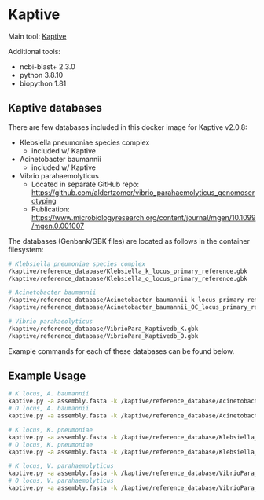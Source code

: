 # Kaptive

Main tool: [Kaptive](https://github.com/klebgenomics/Kaptive)

Additional tools:

- ncbi-blast+ 2.3.0
- python 3.8.10
- biopython 1.81

## Kaptive databases

There are few databases included in this docker image for Kaptive v2.0.8:

- Klebsiella pneumoniae species complex
  - included w/ Kaptive
- Acinetobacter baumannii
  - included w/ Kaptive
- Vibrio parahaemolyticus
  - Located in separate GitHub repo: https://github.com/aldertzomer/vibrio_parahaemolyticus_genomoserotyping
  - Publication: https://www.microbiologyresearch.org/content/journal/mgen/10.1099/mgen.0.001007

The databases (Genbank/GBK files) are located as follows in the container filesystem:

```bash
# Klebsiella pneumoniae species complex
/kaptive/reference_database/Klebsiella_k_locus_primary_reference.gbk
/kaptive/reference_database/Klebsiella_o_locus_primary_reference.gbk

# Acinetobacter baumannii
/kaptive/reference_database/Acinetobacter_baumannii_k_locus_primary_reference.gbk
/kaptive/reference_database/Acinetobacter_baumannii_OC_locus_primary_reference.gbk

# Vibrio parahaeolyticus
/kaptive/reference_database/VibrioPara_Kaptivedb_K.gbk
/kaptive/reference_database/VibrioPara_Kaptivedb_O.gbk
```

Example commands for each of these databases can be found below.

## Example Usage

```bash
# K locus, A. baumannii
kaptive.py -a assembly.fasta -k /kaptive/reference_database/Acinetobacter_baumannii_k_locus_primary_reference.gbk
# O locus, A. baumannii
kaptive.py -a assembly.fasta -k /kaptive/reference_database/Acinetobacter_baumannii_OC_locus_primary_reference.gbk

# K locus, K. pneumoniae
kaptive.py -a assembly.fasta -k /kaptive/reference_database/Klebsiella_k_locus_primary_reference.gbk
# O locus, K. pneumoniae
kaptive.py -a assembly.fasta -k /kaptive/reference_database/Klebsiella_o_locus_primary_reference.gbk

# K locus, V. parahaemolyticus
kaptive.py -a assembly.fasta -k /kaptive/reference_database/VibrioPara_Kaptivedb_K.gbk
# O locus, V. parahaemolyticus
kaptive.py -a assembly.fasta -k /kaptive/reference_database/VibrioPara_Kaptivedb_O.gbk
```